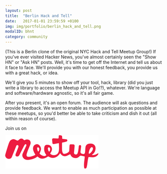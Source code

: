 ```yaml
---
layout: post
title:  "Berlin Hack and Tell"
date:   2017-01-01 23:59:59 +0100
img: img/portfolio/berlin_hack_and_tell.png
modalID: bhnt
category: community
---
```


(This is a Berlin clone of the original NYC Hack and Tell Meetup Group!) If you've ever visited Hacker News, you've almost certainly seen the "Show HN" or "Ask HN" posts. Well, it's time to get off the Internet and tell us about it face to face. We'll provide you with our honest feedback, you provide us with a great hack, or idea.

We'll give you 5 minutes to show off your tool, hack, library (did you just write a library to access the Meetup API in Go!?), whatever. We're language and software/hardware agnostic, so it's all fair game.

After you present, it's an open forum. The audience will ask questions and provide feedback. We want to enable as much participation as possible at these meetups, so you'd better be able to take criticism and dish it out (all within reason of course).

Join us on

[![Visit the next meetup!](img/logos/meetup.png)](https://www.meetup.com/Berlin-Hack-and-Tell/)
